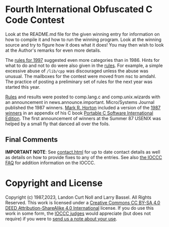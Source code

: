 # Fourth International Obfuscated C Code Contest

Look at the README.md file for the given winning entry for information on how to
compile it and how to run the winning program.  Look at the winning source and
try to figure how it does what it does!  You may then wish to look at the
Author's remarks for even more details.

The [rules for 1997](rules.txt) suggested even more categories than in 1986.
Hints for what to do and not to do were also given in the [rules](rules.txt).
For example, a simple excessive abuse of `/lib/cpp` was discouraged unless the
abuse was unusual.  The mailboxes for the contest were moved from nsc to amdahl.
The practice of posting a preliminary set of rules for the next year was started
this year.

[Rules](rules.txt) and results were posted to comp.lang.c and comp.unix.wizards
with an announcement in news.announce.important.  Micro/Systems Journal
published the 1987 winners.  [Mark R.
Horton](https://www.amazon.com/stores/Mark-R.-Horton/author/B001HPGRB8) included
a version of the [1987 winners](../years.html#1987) in an appendix of his C book
[Portable C Software International
Edition](https://www.amazon.com/Portable-Software-Mark-R-Horton/dp/0138680507).
The first announcement of winners at the Summer 87 USENIX was helped by a small
fly that danced all over the foils.


## Final Comments

**IMPORTANT NOTE**: See [contact.html](/contact.html) for up to date contact details
as well as details on how to provide fixes to any of the entries.
See also [the IOCCC FAQ](/faq.html) for addition information on the IOCCC.


# Copyright and License

Copyright (c) 1987,2023, Landon Curt Noll and Larry Bassel. All Rights Reserved.
This work is licensed under a [Creative Commons CC BY-SA 4.0 DEED Attribution-ShareAlike
4.0 International](https://creativecommons.org/licenses/by-sa/4.0/) license.
If you do use this work in some form, the [IOCCC judges](/judges.html) would appreciate
(but does not require) if you were to [send us a note about your use](/contact.html).
